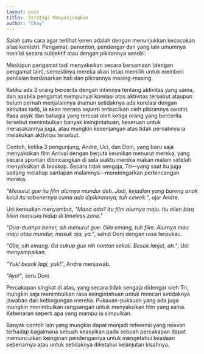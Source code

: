 ```yaml
---
layout: post
title:  Strategi Menyenjangkan
author: "Chay"
---
```


Salah satu cara agar terlihat keren adalah dengan menunjukkan kecocokan alias kemistri. Pengamat, penonton, pendengar dan yang lain umumnya menilai secara subjektif atau dengan pikirannya sendiri.

Meskipun pengamat tadi menyaksikan secara bersamaan (dengan pengamat lain), semestinya mereka akan tetap memilih untuk memberi penilaian berdasarkan hati dan pikirannya masing-masing.

Ketika ada 3 orang bercerita dengan intimnya tentang aktivitas yang sama, dan apabila pengamat mempunyai korelasi atas aktivitas tersebut ataupun belum pernah menjalaninya (namun setidaknya ada korelasi dengan aktivitas tadi), ia akan merasa seperti terkucilkan oleh pikirannya sendiri. Rasa asyik dan bahagia yang tercuat oleh ketiga orang yang bercerita tersebut menimbulkan banyak keingintahuan, keseruan untuk merasakannya juga, atau mungkin kesenjangan atas tidak pernahnya ia melakukan aktivitas tersebut.

Contoh, ketika 3 pengunjung, Andre, Uci, dan Doni, yang baru saja menyaksikan film Arrival dengan berjuta keunikan menurut mereka, yang secara spontan dibincangkan di sela waktu mereka makan malam setelah menyaksikan di bioskop. Secara tidak sengaja, Tri—yang saat itu juga sedang melahap santapan malamnya—mendengarkan perbincangan mereka.

_"Menurut gue itu film alurnya mundur deh. Jadi, kejadian yang bareng anak kecil itu sebenernya cuma ada dipikirannya, tuh cewek."_, ujar Andre.

Uci kemudian menyambut, _"Mana ada? Itu film alurnya maju. Itu alien bisa bikin manusia hidup di timeless zone."_

_"Dua-duanya bener, sih menurut gue. Gila emang, tuh film. Alurnya mau maju atau mundur, masuk aja, ya."_, sahut Doni dengan rasa terpukau.

_"Gila, sih emang. Ga cukup gue nih nonton sekali. Besok lanjut, ah."_, Uci menyampaikan.

_"Yuk! besok lagi, yuk!"_, Andre menjawab.

_"Ayo!"_, seru Doni.

Percakapan singkat di atas, yang secara tidak sengaja didengar oleh Tri, mungkin saja menimbulkan rasa keingintahuan untuk mencari setidaknya jawaban dari kebingungan mereka. Pukauan-pukauan yang ada juga mungkin menimbulkan rangsangan untuk menyaksikan film yang sama. Kebenaran seperti apa yang mampu ia simpulkan.

Banyak contoh lain yang mungkin dapat menjadi referensi yang relevan terhadap bagaimana sebuah keasyikan pada sebuah percakapan dapat memunculkan keinginan pendengarnya untuk mengetahui keadaan sebenarnya atau untuk setidaknya diketahui kelanjutan kisahnya.
